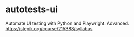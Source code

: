 # autotests-ui
Automate UI testing with Python and Playwright. Advanced.
https://stepik.org/course/215388/syllabus
